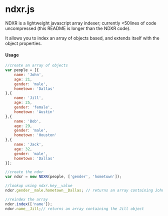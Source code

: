 # ndxr.js
NDXR is a lightweight javascript array indexer; currently <50lines of code uncompressed (this README is longer than the NDXR code).

It allows you to index an array of objects based, and extends itself with the object properties.

#### Usage

````javascript
//create an array of objects
var people = [{
    name: 'John',
    age: 21,
    gender: 'male',
    hometown: 'Dallas'
},{
    name: 'Jill',
    age: 25,
    gender: 'female',
    hometown: 'Austin'
},{
    name: 'Bob',
    age: 29,
    gender: 'male',
    hometown: 'Houston'
},{
    name: 'Jack',
    age: 32,
    gender: 'male',
    hometown: 'Dallas'
}];

//create the ndxr
var ndxr = new NDXR(people, ['gender', 'hometown']);

//lookup using ndxr.key__value
ndxr.gender__male.hometown__Dallas; // returns an array containing John and Jack objects

//reindex the array
ndxr.index(['name']);
ndxr.name__Jill;// returns an array containing the Jill object
````
